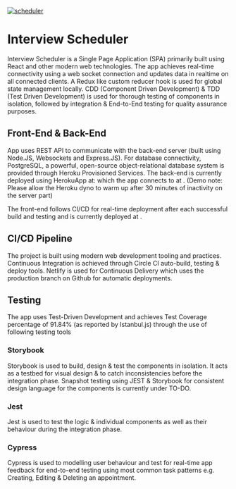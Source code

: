 [![scheduler](https://img.shields.io/circleci/build/github/letsandeepio/scheduler)](https://github.com/letsandeepio/scheduler)

# Interview Scheduler

Interview Scheduler is a Single Page Application (SPA) primarily built using React and other modern web technologies. The app achieves real-time connectivity using a web socket connection and updates data in realtime on all connected clients. A Redux like custom reducer hook is used for global state management locally. CDD (Component Driven Development) & TDD (Test Driven Development) is used for thorough testing of components in isolation, followed by integration & End-to-End testing for quality assurance purposes.

## Front-End & Back-End

App uses REST API to communicate with the back-end server (built using Node.JS, Websockets and Express.JS). For database connectivity, PostgreSQL, a powerful, open-source object-relational database system is provided through Heroku Provisioned Services. The back-end is currently deployed using HerokuApp at: which the app connects to at . (Demo note: Please allow the Heroku dyno to warm up after 30 minutes of inactivity on the server part)

The front-end follows CI/CD for real-time deployment after each successful build and testing and is currently deployed at .

## CI/CD Pipeline

The project is built using modern web development tooling and practices. Continuous Integration is achieved through Circle CI auto-build, testing & deploy tools. Netlify is used for Continuous Delivery which uses the production branch on Github for automatic deployments.

## Testing

The app uses Test-Driven Development and achieves Test Coverage percentage of 91.84% (as reported by Istanbul.js) through the use of following testing tools

### Storybook

Storybook is used to build, design & test the components in isolation. It acts as a testbed for visual design & to catch inconsistencies before the integration phase. Snapshot testing using JEST & Storybook for consistent design language for the components is currently under TO-DO.

### Jest

Jest is used to test the logic & individual components as well as their behaviour during the integration phase.

### Cypress

Cypress is used to modelling user behaviour and test for real-time app feedback for end-to-end testing using most common task patterns e.g. Creating, Editing & Deleting an appointment.
